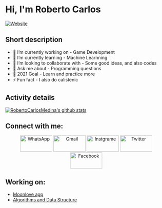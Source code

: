 
# Hi, I'm Roberto Carlos
[![Website](https://img.shields.io/badge/Software--Engineering--Student-UTA-green?style=flat-square)](https://google.com)

## Short description
- 🔭 I’m currently working on - Game Development
- 🌱 I’m currently learning - Machine Learnning
- 👯 I’m looking to collaborate with - Some good ideas, and also codes
- 💬 Ask me about - Programming questions
- 🥅 2021 Goal - Learn and practice more
- ⚡ Fun fact - I also do calistenic

##   Activity details
<!-- .... means username in below README.md -->
<!-- Also feel free to update second URL to any URL -->
[![RobertoCarlosMedina's github stats](https://github-readme-stats.vercel.app/api?username=RobertoCarlosMedina&count_private=true&show_icons=true&include_all_commits=true&theme=radical)](https://github.com/RobertoCarlosMedina)
 </p>
<!--
[![Top Langs](https://github-readme-stats.vercel.app/api/top-langs/?username=RobertoCarlosMedina&hide=html,css&langs_count=8&theme=radical&layout=compact)](https://github.com/RobertoCarlosMedina)

<!-- [<img align="left" alt="codeSTACKr.com" width="22px" src="https://raw.githubusercontent.com/iconic/open-iconic/master/svg/globe.svg" />][website] -->
<!-- [<img align="left" alt="codeSTACKr | Twitter" width="22px" src="https://cdn.jsdelivr.net/npm/simple-icons@v3/icons/twitter.svg" />][twitter] 
[<img align="left" alt="codeSTACKr | LinkedIn" width="22px" src="https://cdn.jsdelivr.net/npm/simple-icons@v3/icons/linkedin.svg" />][linkedin]
<br />-->
## Connect with me:
<p align="center">
     <a href="https://wa.me/+2385843604"><img alt="WhatsApp"  title="WhatsApp" src="https://www.vectorlogo.zone/logos/whatsapp/whatsapp-ar21.svg"   width="100" height="50" /></a>
     <a href="mailto:rmedina@uta.cv"><img alt="Gmail"  title="Gmail" src="https://www.vectorlogo.zone/logos/gmail/gmail-ar21.svg"   width="100" height="50" /></a>
     <a href="https://www.instagram.com/_roberto_rob/"><img title="Instgrame" src="https://www.vectorlogo.zone/logos/instagram/instagram-ar21.svg"   width="100" height="50" /></a>
     <a href="https://twitter.com/Roberto83255889"><img title="Twitter" src="https://www.vectorlogo.zone/logos/twitter/twitter-ar21.svg"   width="100" height="50" /></a>
     <a href="https://www.facebook.com/menssage.roberto.04.contact/"><img title="Facebook" src="https://www.vectorlogo.zone/logos/facebook/facebook-ar21.svg"   width="100" height="50" /></a>
</p>

<!-- Optional if you have blogs -->
##   Working on:
- [Moonlove app](https://github.com/RobertoCarlosMedina/Moonlove)
- [Algorithms and Data Structure](https://github.com/RobertoCarlosMedina/AlgorDataStruct)
<!-- BLOG-POST-LIST:START -->
<!-- BLOG-POST-LIST:END -->

<!-- This section you create this variables that are used above -->
[linkedin]: https://www.linkedin.com/in/roberto-medina-28062318a/
